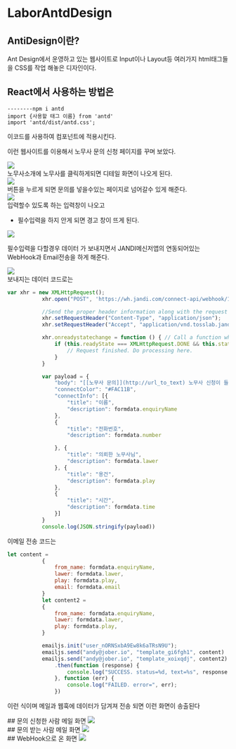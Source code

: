 # LaborAntdDesign

## AntiDesign이란?
Ant Design에서 운영하고 있는 웹사이트로 Input이나 Layout등 여러가지 html태그들을 CSS를 작업 해놓은 디자인이다.

## React에서 사용하는 방법은 
```
--------npm i antd 
import {사용할 태그 이름} from 'antd'
import 'antd/dist/antd.css';
```

이코드를 사용하여 컴포넌트에 적용시킨다.

이런 웹사이트를 이용해서 노무사 문의 신청 페이지를 꾸며 보았다.
<div>
<img src="./GitHubImg/캡처.png">
</div>
노무사소개에 노무사를 클릭하게되면 디테일 화면이 나오게 된다.
<div>
<img src="./GitHubImg/detail.png">
</div>
버튼을 누르게 되면 문의를 넣을수있는 페이지로 넘어갈수 있게 해준다.

<div>
<img src="./GitHubImg/content.png">
</div>
 입력할수 있도록 하는 입력창이 나오고
 
* 필수입력을 하지 안게 되면 경고 창이 뜨게 된다.
 <div>
 <img src="./GitHubImg/important.png">
</div>

 필수입력을 다할경우 데이터 가 보내지면서 JANDI메신저앱의 연동되어있는 WebHook과 Email전송을 하게 해준다.
<div>
 <img src="./GitHubImg/데이터 전송.png">
</div>
 보내지는 데이터 코드로는 

 ```javascript
 var xhr = new XMLHttpRequest();
            xhr.open("POST", 'https://wh.jandi.com/connect-api/webhook/18007791/2ee1e9fdb8febe410ab4734d7d46d211', false);

            //Send the proper header information along with the request
            xhr.setRequestHeader("Content-Type", "application/json");
            xhr.setRequestHeader("Accept", "application/vnd.tosslab.jandi-v2+json");

            xhr.onreadystatechange = function () { // Call a function when the state changes.
                if (this.readyState === XMLHttpRequest.DONE && this.status === 200) {
                    // Request finished. Do processing here.
                }
            }

            var payload = {
                "body": "[[노무사 문의]](http://url_to_text) 노무사 신청이 들어왔습니다.",
                "connectColor": "#FAC11B",
                "connectInfo": [{
                    "title": "이름",
                    "description": formdata.enquiryName
                },
                {
                    "title": "전화번호",
                    "description": formdata.number

                }, {
                    "title": "의뢰한 노무사님",
                    "description": formdata.lawer
                }, {
                    "title": "용건",
                    "description": formdata.play
                },
                {
                    "title": "시간",
                    "description": formdata.time
                }]
            }
            console.log(JSON.stringify(payload))
 ```

 이메일 전송 코드는
 ```javascript
 let content =
            {
                from_name: formdata.enquiryName,
                lawer: formdata.lawer,
                play: formdata.play,
                email: formdata.email
            }
            let content2 =
            {
                from_name: formdata.enquiryName,
                lawer: formdata.lawer,
                play: formdata.play,
            }

            emailjs.init("user_nORNSxbA9Ew8k6aTRsN9U");
            emailjs.send("andy@jober.io", "template_gi6fgh1", content)
            emailjs.send("andy@jober.io", "template_xoixqdj", content2)
                .then(function (response) {
                    console.log("SUCCESS. status=%d, text=%s", response.status, response.text);
                }, function (err) {
                    console.log("FAILED. error=", err);
                })
 ```

 이런 식이며 메일과 웹훅에 데이터가 담겨져 전송 되면 이런 화면이 송출된다

 <div>## 문의 신청한 사람 메일 화면
 <img src="./GitHubImg/문의자 메일.png">
</div>
 <div>## 문의 받는 사람 메일 화면
 <img src="./GitHubImg/문의를 받는 메일.png">
</div>
<div> ## WebHook으로 온 화면
<img src="./GitHubImg/웹훅.png"></div>